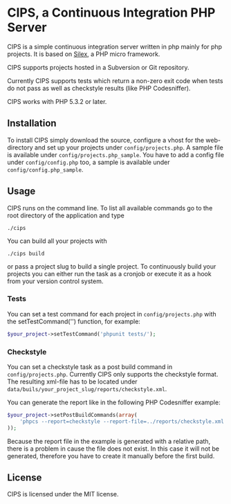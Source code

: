 CIPS, a Continuous Integration PHP Server
=========================================

CIPS is a simple continuous integration server written in php mainly for
php projects. It is based on [Silex][1], a PHP micro framework.

CIPS supports projects hosted in a Subversion or Git repository.

Currently CIPS supports tests which return a non-zero exit code when tests do
not pass as well as checkstyle results (like PHP Codesniffer).

CIPS works with PHP 5.3.2 or later.

## Installation

To install CIPS simply download the source, configure a vhost for the 
web-directory and set up your projects under ``config/projects.php``. A
sample file is available under ``config/projects.php_sample``.
You have to add a config file under ``config/config.php`` too, a sample is
available under ``config/config.php_sample``.

## Usage

CIPS runs on the command line. To list all available commands
go to the root directory of the application and type

```shell
./cips
```

You can build all your projects with

```shell
./cips build
```

or pass a project slug to build a single project.
To continuously build your projects you can either run the task as a cronjob
or execute it as a hook from your version control system.

### Tests

You can set a test command for each project in ``config/projects.php`` with the
setTestCommand('') function, for example:

```php
$your_project->setTestCommand('phpunit tests/');
```

### Checkstyle

You can set a checkstyle task as a post build command in 
``config/projects.php``.
Currently CIPS only supports the checkstyle format. The resulting xml-file
has to be located under 
``data/buils/your_project_slug/reports/checkstyle.xml``.

You can generate the report like in the following PHP Codesniffer example:

```php
$your_project->setPostBuildCommands(array(
    'phpcs --report=checkstyle --report-file=../reports/checkstyle.xml src/',
));
```

Because the report file in the example is generated with a relative path, there
is a problem in cause the file does not exist. In this case it will not be
generated, therefore you have to create it manually before the first build.

## License

CIPS is licensed under the MIT license.

[1]: http://silex-project.org